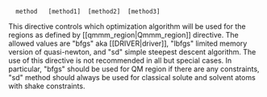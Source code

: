```
  method   [method1]  [method2]  [method3]
```

This directive controls which optimization algorithm will be used for the regions as defined by [[qmmm_region|Qmmm_region]] directive. The allowed values are "bfgs" aka [[DRIVER|driver]], "lbfgs" limited memory version of quasi-newton, and "sd" simple steepest descent algorithm. The use of this directive is not recommended in all but special cases. In particular, 
"bfgs" should be used for QM region if there are any constraints, "sd" method should always be used for classical solute and solvent atoms with shake constraints.
